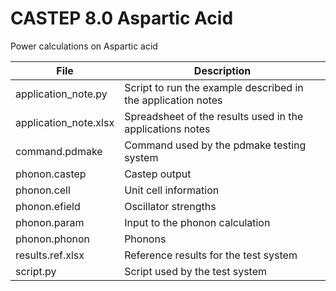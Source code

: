 # CASTEP 8.0 Aspartic Acid

Power calculations on Aspartic acid

| File                  | Description                                       |
| --------------------- | ------------------------------------------------- |
| application_note.py   |  Script to run the example described in the application notes |
| application_note.xlsx |  Spreadsheet of the results used in the applications notes |
| command.pdmake        |  Command used by the pdmake testing system |
| phonon.castep         |  Castep output |
| phonon.cell           |  Unit cell information |
| phonon.efield         |  Oscillator strengths |
| phonon.param          |  Input to the phonon calculation |
| phonon.phonon         |  Phonons |
| results.ref.xlsx      |  Reference results for the test system |
| script.py             |  Script used by the test system |
